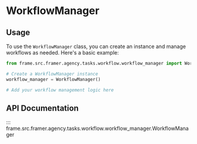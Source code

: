 # WorkflowManager

## Usage

To use the `WorkflowManager` class, you can create an instance and manage workflows as needed. Here's a basic example:

```python
from frame.src.framer.agency.tasks.workflow.workflow_manager import WorkflowManager

# Create a WorkflowManager instance
workflow_manager = WorkflowManager()

# Add your workflow management logic here
```

## API Documentation

::: frame.src.framer.agency.tasks.workflow.workflow_manager.WorkflowManager
